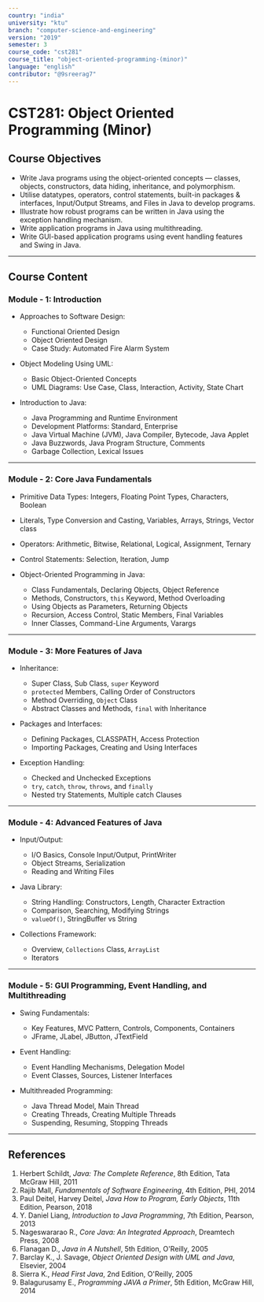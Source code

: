 ```yaml
---
country: "india"
university: "ktu"
branch: "computer-science-and-engineering"
version: "2019"
semester: 3
course_code: "cst281"
course_title: "object-oriented-programming-(minor)"
language: "english"
contributor: "@9sreerag7"
---
```


# CST281: Object Oriented Programming (Minor)

## Course Objectives

- Write Java programs using the object-oriented concepts — classes, objects, constructors, data hiding, inheritance, and polymorphism.  
- Utilise datatypes, operators, control statements, built-in packages & interfaces, Input/Output Streams, and Files in Java to develop programs.  
- Illustrate how robust programs can be written in Java using the exception handling mechanism.  
- Write application programs in Java using multithreading.  
- Write GUI-based application programs using event handling features and Swing in Java.  

---

## Course Content

### Module - 1: Introduction

- Approaches to Software Design:
  - Functional Oriented Design  
  - Object Oriented Design  
  - Case Study: Automated Fire Alarm System  

- Object Modeling Using UML:
  - Basic Object-Oriented Concepts  
  - UML Diagrams: Use Case, Class, Interaction, Activity, State Chart  

- Introduction to Java:
  - Java Programming and Runtime Environment  
  - Development Platforms: Standard, Enterprise  
  - Java Virtual Machine (JVM), Java Compiler, Bytecode, Java Applet  
  - Java Buzzwords, Java Program Structure, Comments  
  - Garbage Collection, Lexical Issues  

---

### Module - 2: Core Java Fundamentals

- Primitive Data Types: Integers, Floating Point Types, Characters, Boolean  
- Literals, Type Conversion and Casting, Variables, Arrays, Strings, Vector class  
- Operators: Arithmetic, Bitwise, Relational, Logical, Assignment, Ternary  
- Control Statements: Selection, Iteration, Jump  

- Object-Oriented Programming in Java:
  - Class Fundamentals, Declaring Objects, Object Reference  
  - Methods, Constructors, `this` Keyword, Method Overloading  
  - Using Objects as Parameters, Returning Objects  
  - Recursion, Access Control, Static Members, Final Variables  
  - Inner Classes, Command-Line Arguments, Varargs  

---

### Module - 3: More Features of Java

- Inheritance:
  - Super Class, Sub Class, `super` Keyword  
  - `protected` Members, Calling Order of Constructors  
  - Method Overriding, `Object` Class  
  - Abstract Classes and Methods, `final` with Inheritance  

- Packages and Interfaces:
  - Defining Packages, CLASSPATH, Access Protection  
  - Importing Packages, Creating and Using Interfaces  

- Exception Handling:
  - Checked and Unchecked Exceptions  
  - `try`, `catch`, `throw`, `throws`, and `finally`  
  - Nested try Statements, Multiple catch Clauses  

---

### Module - 4: Advanced Features of Java

- Input/Output:
  - I/O Basics, Console Input/Output, PrintWriter  
  - Object Streams, Serialization  
  - Reading and Writing Files  

- Java Library:
  - String Handling: Constructors, Length, Character Extraction  
  - Comparison, Searching, Modifying Strings  
  - `valueOf()`, StringBuffer vs String  

- Collections Framework:
  - Overview, `Collections` Class, `ArrayList`  
  - Iterators  

---

### Module - 5: GUI Programming, Event Handling, and Multithreading

- Swing Fundamentals:
  - Key Features, MVC Pattern, Controls, Components, Containers  
  - JFrame, JLabel, JButton, JTextField  

- Event Handling:
  - Event Handling Mechanisms, Delegation Model  
  - Event Classes, Sources, Listener Interfaces  

- Multithreaded Programming:
  - Java Thread Model, Main Thread  
  - Creating Threads, Creating Multiple Threads  
  - Suspending, Resuming, Stopping Threads  

---

## References

1. Herbert Schildt, *Java: The Complete Reference*, 8th Edition, Tata McGraw Hill, 2011  
2. Rajib Mall, *Fundamentals of Software Engineering*, 4th Edition, PHI, 2014  
3. Paul Deitel, Harvey Deitel, *Java How to Program, Early Objects*, 11th Edition, Pearson, 2018  
4. Y. Daniel Liang, *Introduction to Java Programming*, 7th Edition, Pearson, 2013  
5. Nageswararao R., *Core Java: An Integrated Approach*, Dreamtech Press, 2008  
6. Flanagan D., *Java in A Nutshell*, 5th Edition, O'Reilly, 2005  
7. Barclay K., J. Savage, *Object Oriented Design with UML and Java*, Elsevier, 2004  
8. Sierra K., *Head First Java*, 2nd Edition, O'Reilly, 2005  
9. Balagurusamy E., *Programming JAVA a Primer*, 5th Edition, McGraw Hill, 2014  
